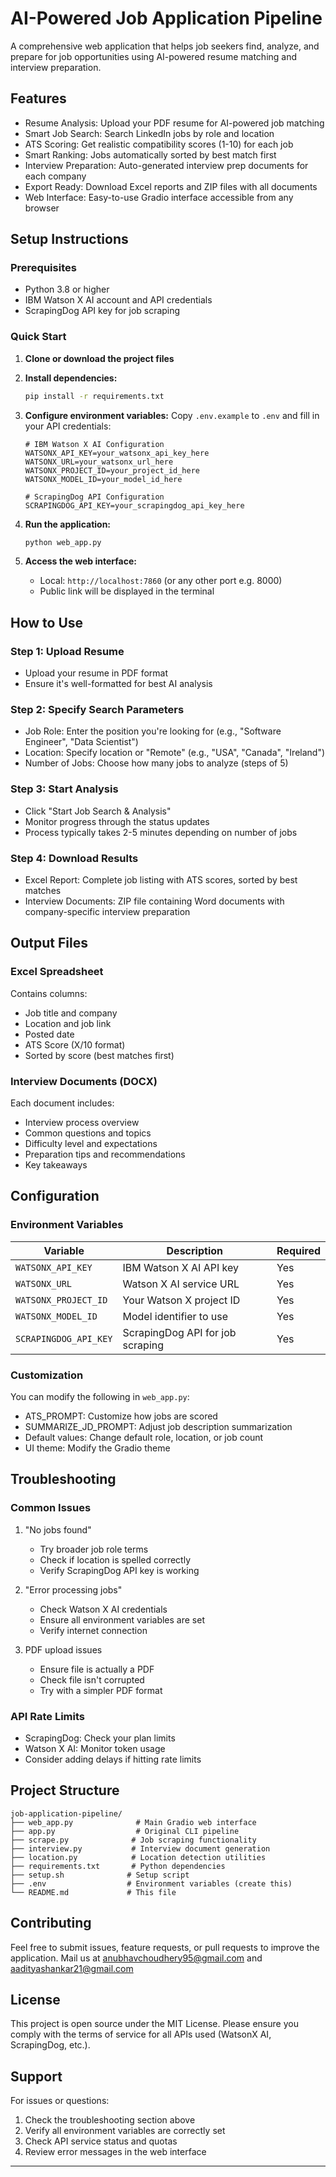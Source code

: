 # AI-Powered Job Application Pipeline

A comprehensive web application that helps job seekers find, analyze, and prepare for job opportunities using AI-powered resume matching and interview preparation.

##  Features

- Resume Analysis: Upload your PDF resume for AI-powered job matching
- Smart Job Search: Search LinkedIn jobs by role and location
- ATS Scoring: Get realistic compatibility scores (1-10) for each job
- Smart Ranking: Jobs automatically sorted by best match first
- Interview Preparation: Auto-generated interview prep documents for each company
- Export Ready: Download Excel reports and ZIP files with all documents
- Web Interface: Easy-to-use Gradio interface accessible from any browser

##  Setup Instructions

### Prerequisites

- Python 3.8 or higher
- IBM Watson X AI account and API credentials
- ScrapingDog API key for job scraping

### Quick Start

1. **Clone or download the project files**

2. **Install dependencies:**
   ```bash
   pip install -r requirements.txt
   ```

3. **Configure environment variables:**
   Copy `.env.example` to `.env` and fill in your API credentials:
   ```env
   # IBM Watson X AI Configuration
   WATSONX_API_KEY=your_watsonx_api_key_here
   WATSONX_URL=your_watsonx_url_here
   WATSONX_PROJECT_ID=your_project_id_here
   WATSONX_MODEL_ID=your_model_id_here

   # ScrapingDog API Configuration
   SCRAPINGDOG_API_KEY=your_scrapingdog_api_key_here
   ```

4. **Run the application:**
   ```bash
   python web_app.py
   ```

5. **Access the web interface:**
   - Local: `http://localhost:7860` (or any other port e.g. 8000)
   - Public link will be displayed in the terminal

##  How to Use

### Step 1: Upload Resume
- Upload your resume in PDF format
- Ensure it's well-formatted for best AI analysis

### Step 2: Specify Search Parameters
- Job Role: Enter the position you're looking for (e.g., "Software Engineer", "Data Scientist")
- Location: Specify location or "Remote" (e.g., "USA", "Canada", "Ireland")
- Number of Jobs: Choose how many jobs to analyze (steps of 5)

### Step 3: Start Analysis
- Click "Start Job Search & Analysis"
- Monitor progress through the status updates
- Process typically takes 2-5 minutes depending on number of jobs

### Step 4: Download Results
- Excel Report: Complete job listing with ATS scores, sorted by best matches
- Interview Documents: ZIP file containing Word documents with company-specific interview preparation

##  Output Files

### Excel Spreadsheet
Contains columns:
- Job title and company
- Location and job link
- Posted date
- ATS Score (X/10 format)
- Sorted by score (best matches first)

### Interview Documents (DOCX)
Each document includes:
- Interview process overview
- Common questions and topics
- Difficulty level and expectations
- Preparation tips and recommendations
- Key takeaways

## Configuration

### Environment Variables

| Variable | Description | Required |
|----------|-------------|----------|
| `WATSONX_API_KEY` | IBM Watson X AI API key | Yes |
| `WATSONX_URL` | Watson X AI service URL | Yes |
| `WATSONX_PROJECT_ID` | Your Watson X project ID | Yes |
| `WATSONX_MODEL_ID` | Model identifier to use | Yes |
| `SCRAPINGDOG_API_KEY` | ScrapingDog API for job scraping | Yes |

### Customization

You can modify the following in `web_app.py`:
- ATS_PROMPT: Customize how jobs are scored
- SUMMARIZE_JD_PROMPT: Adjust job description summarization
- Default values: Change default role, location, or job count
- UI theme: Modify the Gradio theme

##  Troubleshooting

### Common Issues

1. "No jobs found"
   - Try broader job role terms
   - Check if location is spelled correctly
   - Verify ScrapingDog API key is working

2. "Error processing jobs"
   - Check Watson X AI credentials
   - Ensure all environment variables are set
   - Verify internet connection

3. PDF upload issues
   - Ensure file is actually a PDF
   - Check file isn't corrupted
   - Try with a simpler PDF format

### API Rate Limits
- ScrapingDog: Check your plan limits
- Watson X AI: Monitor token usage
- Consider adding delays if hitting rate limits

##  Project Structure

```
job-application-pipeline/
├── web_app.py              # Main Gradio web interface
├── app.py                  # Original CLI pipeline
├── scrape.py              # Job scraping functionality
├── interview.py           # Interview document generation
├── location.py            # Location detection utilities
├── requirements.txt       # Python dependencies
├── setup.sh              # Setup script
├── .env                  # Environment variables (create this)
└── README.md             # This file
```

##  Contributing

Feel free to submit issues, feature requests, or pull requests to improve the application.
Mail us at anubhavchoudhery95@gmail.com and aadityashankar21@gmail.com

##  License

This project is open source under the MIT License. Please ensure you comply with the terms of service for all APIs used (WatsonX AI, ScrapingDog, etc.).

## Support

For issues or questions:
1. Check the troubleshooting section above
2. Verify all environment variables are correctly set
3. Check API service status and quotas
4. Review error messages in the web interface

---

